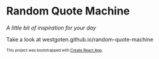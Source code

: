# Random Quote Machine

*A little bit of inspiration for your day*

Take a look at westgoten.github.io/random-quote-machine

<p style="font-size: 10px">This project was bootstrapped with <a href="https://github.com/facebook/create-react-app" target='_blank' rel="noopener noreferrer">Create React App</a>.</p>
